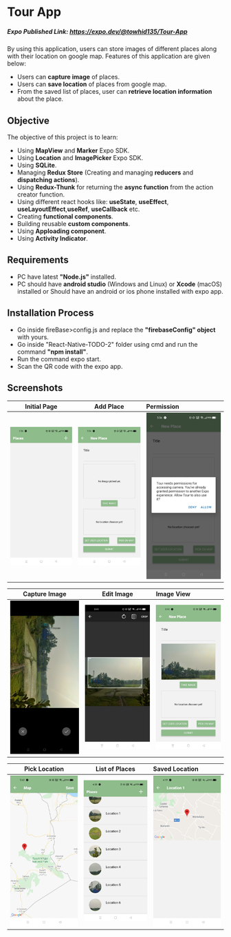 # Tour App
##### Expo Published Link: https://expo.dev/@towhid135/Tour-App
By using this application, users can store images of different places along with their location on google map. Features of this application are given below:
* Users can **capture image** of places.
* Users can **save location** of places from google map. 
* From the saved list of places, user can **retrieve location information** about the place.

## Objective

The objective of this project is to learn:
* Using **MapView** and **Marker** Expo SDK.
* Using **Location** and **ImagePicker** Expo SDK.
* Using **SQLite**.
* Managing **Redux Store** (Creating and managing **reducers** and **dispatching actions**).
* Using **Redux-Thunk** for returning the **async function** from the action creator function.
* Using different react hooks like: **useState**, **useEffect**, **useLayoutEffect**,**useRef**, **useCallback** etc.
* Creating **functional components**.
* Building reusable **custom components**.
* Using **Apploading component**.
* Using **Activity Indicator**.

## Requirements
* PC have latest **"Node.js"** installed.
* PC should have **android studio** (Windows and Linux) or **Xcode** (macOS) installed or Should have an android or ios phone installed with expo app.


## Installation Process

* Go inside fireBase>config.js and replace the **"firebaseConfig" object** with yours.
* Go inside "React-Native-TODO-2" folder using cmd and run the command **"npm install"**.
* Run the command expo start.
* Scan the QR code with the expo app.

## Screenshots

Initial Page            |  Add Place          | Permission
:-------------------------:|:-------------------------:|:-------------------------
![](https://github.com/towhid135/React-native-TourApp/blob/main/ScreenShots/1.Initial-page.jpg)  |  ![](https://github.com/towhid135/React-native-TourApp/blob/main/ScreenShots/2.Add-new-place.jpg) |  ![](https://github.com/towhid135/React-native-TourApp/blob/main/ScreenShots/3.Permission.jpg)

Capture Image             |  Edit Image         | Image View
:-------------------------:|:-------------------------:|:-------------------------
![](https://github.com/towhid135/React-native-TourApp/blob/main/ScreenShots/4.Capture-image.jpg) |  ![](https://github.com/towhid135/React-native-TourApp/blob/main/ScreenShots/5.Edit-Image.jpg) |  ![](https://github.com/towhid135/React-native-TourApp/blob/main/ScreenShots/6.Image-View.jpg)

Pick Location     |  List of Places          | Saved Location
:-------------------------:|:-------------------------:|:-------------------------
![](https://github.com/towhid135/React-native-TourApp/blob/main/ScreenShots/7.Pick-location.jpg)  |  ![](https://github.com/towhid135/React-native-TourApp/blob/main/ScreenShots/8.List-of-places.jpg) |  ![](https://github.com/towhid135/React-native-TourApp/blob/main/ScreenShots/9.Saved-location.jpg)
